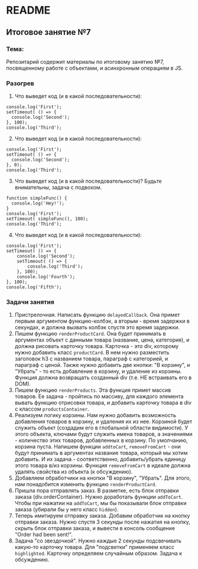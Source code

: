  # README

## Итоговое занятие №7

### Тема:

Репозитарий содержит материалы по итоговому занятию №7, посвященному работе с объектами, и асинхронным операциям в JS.

### Разогрев
1. Что выведет код (и в какой последовательности):
```
console.log('First');
setTimeout( () => {
  console.log('Second');
}, 100);
console.log('Third');
```

2. Что выведет код (и в какой последовательности):
```
console.log('First');
setTimeout( () => {
  console.log('Second');
}, 0);
console.log('Third');
```

3. Что выведет код (и в какой последовательности)? Будьте внимательны, задача с подвохом.
```
function simpleFunc() {
  console.log('Hey!');
}
console.log('First');
setTimeout( simpleFunc(), 100);
console.log('Third');
```

4. Что выведет код (и в какой последовательности):
```
console.log('First');
setTimeout( () => {
    console.log('Second');
    setTimeout( () => {
        console.log('Third');
    }, 100);
    console.log('Fourth');
}, 100);
console.log('Fifth');
```

### Задачи занятия
1. Пристрелочная. Написать функцию `delayedCallback`. Она примет первым аргументом функцию-колбэк, а вторым - время задержки в секундах, и должна вызвать колбэк спустя это время задержки.
2. Пишем функцию `renderProductCard`. Она будет принимать в аргументах объект с данными товара (название, цена, категория), и должна рисовать карточку товара. Карточка - это div, которому нужно добавить класс `productCard`. В нем нужно разместить заголовок h3 с названием товара, параграф с категорией, и параграф с ценой. Также нужно добавить две кнопки: "В корзину", и "Убрать" - то есть добавление в корзину, и удаление из корзины. Функция должна возвращать созданный div (т.е. НЕ встраивать его в DOM).
3. Пишем функцию `renderProducts`. Эта функция примет массив товаров. Ее задача - пройтись по массиву, для каждого элемента вывать функцию отрисовки товара, и добавить карточку товара в div c классом `productsContainer`.
4. Реализуем логику корзины. Нам нужно добавить возможность добавления товаров в корзину, и удаления их из нее. Корзиной будет служить объект (создадим его в глобальной области видимости). У этого объекта, ключами будут служить имена товаров, а значениями - количество этих товаров, добавленных в корзину. По умолчанию, корзина пуста. Напишем функции `addtoCart`, `removeFromCart` - они будут принимать в аргументах название товара, который мы хотим добавить. И их задача - соответственно, добавить/убрать единицу этого товара в/из корзины. Функция `removeFromCart` в идеале должна удалять свойства из объекта (к обсуждению).
5. Добавляем обработчики на кнопки "В корзину", "Убрать". Для этого, нам понадобится изменить функцию `renderProductCard`.
6. Пришла пора отправлять заказ. В разметке, есть блок отправки заказа (div.orderContainer). Нужно доработать функции `addToCart`. Чтобы при нажатии на `addToCart`, мы бы показывали блок отправки заказа (убирали бы у него класс `hidden`).
7. Теперь имитируем отправку заказа. Добавим обработчик на кнопку отправки заказа. Нужно спустя 3 секунды после нажатия на кнопку, скрыть блок отправки заказа, и вывести в консоль сообщение "Order had been sent!".
8. Задача "со звездочкой". Нужно каждые 2 секунды подсвечивать какую-то карточку товара. Для "подсветки" применяем класс `highlighted`. Карточку определяем случайным образом. Задача к обсуждению.